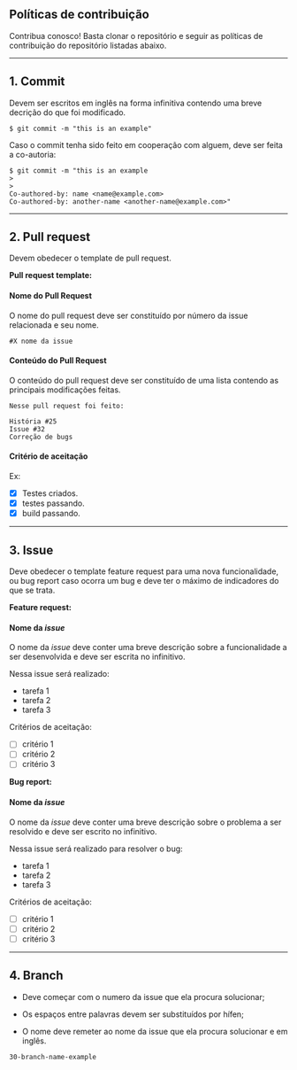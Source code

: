 ## Políticas de contribuição

Contribua conosco! Basta clonar o repositório e seguir as políticas de contribuição do repositório listadas abaixo.

---

## 1. Commit

Devem ser escritos em inglês na forma infinitiva contendo uma breve decrição do que foi modificado.

```
$ git commit -m "this is an example"
```

Caso o commit tenha sido feito em cooperação com alguem, deve ser feita a co-autoria:

```
$ git commit -m "this is an example
>
>
Co-authored-by: name <name@example.com>
Co-authored-by: another-name <another-name@example.com>"
```
---

## 2. Pull request

Devem obedecer o template de pull request.

**Pull request template:**

#### Nome do Pull Request

O nome do pull request deve ser constituído por número da issue relacionada e seu nome.

```
#X nome da issue
```

#### Conteúdo do Pull Request

O conteúdo do pull request deve ser constituído de uma lista contendo as principais modificações feitas.

```
Nesse pull request foi feito:

História #25
Issue #32
Correção de bugs
```

#### Critério de aceitação

Ex:
- [x] Testes criados.
- [x] testes passando.
- [x] build passando.

---

## 3. Issue

Deve obedecer o template feature request para uma nova funcionalidade, ou bug report caso ocorra um bug e deve ter o máximo de indicadores do que se trata.

**Feature request:**

#### Nome da *issue*

O nome da *issue* deve conter uma breve descrição sobre a funcionalidade a ser desenvolvida e deve ser escrita no infinitivo.

Nessa issue será realizado:
- tarefa 1
- tarefa 2
- tarefa 3

Critérios de aceitação:
- [ ] critério 1
- [ ] critério 2
- [ ] critério 3

**Bug report:**

#### Nome da *issue*

O nome da *issue* deve conter uma breve descrição sobre o problema a ser resolvido e deve ser escrito no infinitivo.

Nessa issue será realizado para resolver o bug:
- tarefa 1
- tarefa 2
- tarefa 3

Critérios de aceitação:
- [ ] critério 1
- [ ] critério 2
- [ ] critério 3

---

## 4. Branch

- Deve começar com o numero da issue que ela procura solucionar;

- Os espaços entre palavras devem ser substituídos por hífen;

- O nome deve remeter ao nome da issue que ela procura solucionar e em inglês.

```
30-branch-name-example
```






